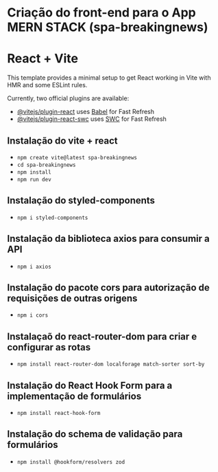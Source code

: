 Criação do front-end para o App MERN STACK (spa-breakingnews)
==============================================
# React + Vite

This template provides a minimal setup to get React working in Vite with HMR and some ESLint rules.

Currently, two official plugins are available:

- [@vitejs/plugin-react](https://github.com/vitejs/vite-plugin-react/blob/main/packages/plugin-react/README.md) uses [Babel](https://babeljs.io/) for Fast Refresh
- [@vitejs/plugin-react-swc](https://github.com/vitejs/vite-plugin-react-swc) uses [SWC](https://swc.rs/) for Fast Refresh

## Instalação do vite + react
- `npm create vite@latest spa-breakingnews`
- `cd spa-breakingnews`
- `npm install`
- `npm run dev`

## Instalação do styled-components
- `npm i styled-components`

## Instalação da biblioteca axios para consumir a API
- `npm i axios`

## Instalação do pacote cors para autorização de requisições de outras origens
- `npm i cors`

## Instalaçaõ do react-router-dom para criar e configurar as rotas
- `npm install react-router-dom localforage match-sorter sort-by`

## Instalação do React Hook Form para a implementação de formulários
- `npm install react-hook-form`

## Instalação do schema de validação para formulários
-  `npm install @hookform/resolvers zod`